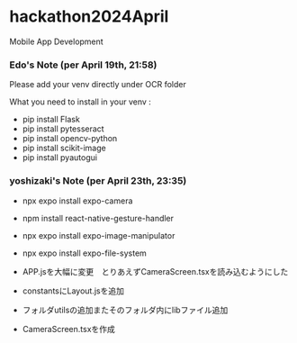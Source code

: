 # hackathon2024April
Mobile App Development

### Edo's Note (per April 19th, 21:58)

Please add your venv directly under OCR folder

What you need to install in your venv : 
- pip install Flask
- pip install pytesseract
- pip install opencv-python
- pip install scikit-image
- pip install pyautogui


### yoshizaki's Note (per April 23th, 23:35)
- npx expo install expo-camera
- npm install react-native-gesture-handler
- npx expo install expo-image-manipulator
- npx expo install expo-file-system

- APP.jsを大幅に変更　とりあえずCameraScreen.tsxを読み込むようにした

- constantsにLayout.jsを追加
- フォルダutilsの追加またそのフォルダ内にlibファイル追加
- CameraScreen.tsxを作成
